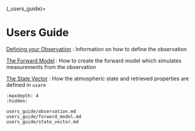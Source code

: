 
(_users_guide)=
# Users Guide


[Defining your Observation](users_guide/observation.md)
: Information on how to define the observation

[The Forward Model](users_guide/forward_model.md)
: How to create the forward model which simulates measurements from the observation

[The State Vector](users_guide/state_vector.md)
: How the atmospheric state and retrieved properties are defined in `usarm`

```{toctree}
:maxdepth: 4
:hidden:

users_guide/observation.md
users_guide/forward_model.md
users_guide/state_vector.md

```
